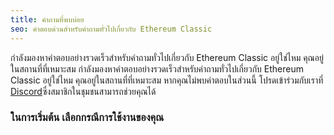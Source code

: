 ```yaml
---
title: คำถามที่พบบ่อย
seo: คำตอบด่วนสำหรับคำถามทั่วไปเกี่ยวกับ Ethereum Classic
---
```


กำลังมองหาคำตอบอย่างรวดเร็วสำหรับคำถามทั่วไปเกี่ยวกับ Ethereum Classic อยู่ใช่ไหม คุณอยู่ในสถานที่ที่เหมาะสม กำลังมองหาคำตอบอย่างรวดเร็วสำหรับคำถามทั่วไปเกี่ยวกับ Ethereum Classic อยู่ใช่ไหม คุณอยู่ในสถานที่ที่เหมาะสม หากคุณไม่พบคำตอบในส่วนนี้ โปรดเข้าร่วมกับเราที่ [Discord](https://ethereumclassic.org/discord)ซึ่งสมาชิกในชุมชนสามารถช่วยคุณได้

### ในการเริ่มต้น เลือกกรณีการใช้งานของคุณ
